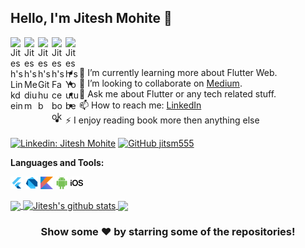 ## Hello, I'm Jitesh Mohite 👋


<a href="https://www.linkedin.com/in/jitesh-mohite-099b8655/">
  <img align="left" alt="Jitesh's Linkdein" width="22px" src="https://cdn.jsdelivr.net/npm/simple-icons@v3/icons/linkedin.svg" />
</a>

<a href="https://medium.com/flutterworld/">
  <img align="left" alt="Jitesh's Medium" width="22px" src="https://cdn.jsdelivr.net/npm/simple-icons@v3/icons/medium.svg" />
</a>

<a href="https://github.com/jitsm555">
  <img align="left" alt="Jitesh's Github" width="22px" src="https://cdn.jsdelivr.net/npm/simple-icons@v3/icons/github.svg" />
</a>
<a href="https://www.facebook.com/jitesh.mohite/">
  <img align="left" alt="Jitesh's Facebook" width="22px" src="https://cdn.jsdelivr.net/npm/simple-icons@v3/icons/facebook.svg" />
</a>
<a href="https://www.youtube.com/channel/UCx3o8n5u_Ozh6aoNBHPsOXg/">
  <img align="left" alt="Jitesh's Youtube" width="22px" src="https://cdn.jsdelivr.net/npm/simple-icons@v3/icons/youtube.svg" />
</a>

<br/>
<br/>


- 🌱 I’m currently learning more about Flutter Web.
- 👯 I’m looking to collaborate on [Medium](https://medium.com/flutterworld).
- 💬 Ask me about Flutter or any tech related stuff.
- 📫 How to reach me: [LinkedIn](https://www.linkedin.com/in/jitesh-mohite-099b8655/)
- ⚡ I enjoy reading book more then anything else

[![Linkedin: Jitesh Mohite](https://img.shields.io/badge/jitsm555-jitsm555-blue?style=flat-square&logo=Linkedin&logoColor=white&link=https://www.linkedin.com/in/jitesh-mohite-099b8655/)](https://www.linkedin.com/in/jitesh-mohite-099b8655/)
[![GitHub jitsm555](https://img.shields.io/github/followers/jitsm555?label=follow&style=social)](https://github.com/jitsm555)


**Languages and Tools:**  

<code><img height="20" src="https://raw.githubusercontent.com/github/explore/80688e429a7d4ef2fca1e82350fe8e3517d3494d/topics/flutter/flutter.png"></code>
<code><img height="20" src="https://raw.githubusercontent.com/github/explore/80688e429a7d4ef2fca1e82350fe8e3517d3494d/topics/dart/dart.png"></code>
<code><img height="20" src="https://raw.githubusercontent.com/github/explore/80688e429a7d4ef2fca1e82350fe8e3517d3494d/topics/kotlin/kotlin.png"></code>
<code><img height="20" src="https://raw.githubusercontent.com/github/explore/80688e429a7d4ef2fca1e82350fe8e3517d3494d/topics/android/android.png"></code> <code><img height="20" src="https://raw.githubusercontent.com/github/explore/80688e429a7d4ef2fca1e82350fe8e3517d3494d/topics/ios/ios.png"></code>

<a href="https://github.com/jitsm555">
  <img align="center" src="https://github-readme-stats.vercel.app/api/top-langs/?username=jitsm555&theme=light&hide_langs_below=1" />
</a>
<a href="https://github.com/jitsm555">
 <img align="center" src="https://github-readme-stats.vercel.app/api?username=jitsm555&show_icons=true&theme=light&line_height=27" alt="Jitesh's github stats"/>
</a>
<a href="https://github.com/jitsm555/Flutter-MVVM">
  <img align="center" src="https://github-readme-stats.vercel.app/api/pin/?username=jitsm555&repo=Flutter-MVVM&theme=light" />

</a>

<div align="center">

### Show some ❤️ by starring some of the repositories!

</div>
